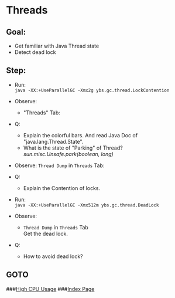 Threads
==
Goal:
--
* Get familiar with Java Thread state
* Detect dead lock


Step:
--
* Run:  
	`java -XX:+UseParallelGC -Xmx2g ybs.gc.thread.LockContention`
* Observe:
	* "Threads" Tab:
* Q: 
	* Explain the colorful bars. And read Java Doc of "java.lang.Thread.State".  
	* What is the state of "Parking" of Thread?  
	*sun.misc.Unsafe.park(boolean, long)*
* Observe: 
	`Thread Dump` in `Threads` Tab:
* Q: 
	* Explain the Contention of locks.
	
* Run:  
`java -XX:+UseParallelGC -Xmx512m ybs.gc.thread.DeadLock`
* Observe: 
	* `Thread Dump` in `Threads` Tab  
		Get the dead lock.
* Q: 
	* How to avoid dead lock?  


GOTO
--
###[High CPU Usage](../cpu/README.md)
###[Index Page](../../../../../../README.md)